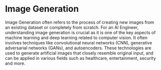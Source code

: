 # Image Generation

Image Generation often refers to the process of creating new images from an existing dataset or completely from scratch. For an AI Engineer, understanding image generation is crucial as it is one of the key aspects of machine learning and deep learning related to computer vision. It often involves techniques like convolutional neural networks (CNN), generative adversarial networks (GANs), and autoencoders. These technologies are used to generate artificial images that closely resemble original input, and can be applied in various fields such as healthcare, entertainment, security and more.